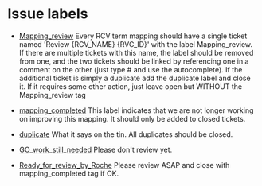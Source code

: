 # Issue labels

* [Mapping_review](https://github.com/GO-ROCHE-COLLAB/Roche_CV_mapping/labels/Mapping_review)
Every RCV term mapping should have a single ticket named 'Review {RCV_NAME} {RVC_ID}' with the label Mapping_review.  
If there are multiple tickets with this name, the label should be removed from one, 
and the two tickets should be linked by referencing one in a comment on the other (just type # and use the autocomplete).
If the additional ticket is simply a duplicate add the duplicate label and close it.  If it requires some other action, 
just leave open but WITHOUT the Mapping_review tag

* [mapping_completed](https://github.com/GO-ROCHE-COLLAB/Roche_CV_mapping/labels/mapping_completed)
This label indicates that we are not longer working on improving this mapping.  It should only be added to closed tickets.

* [duplicate](https://github.com/GO-ROCHE-COLLAB/Roche_CV_mapping/labels/duplicate)
What it says on the tin.  All duplicates should be closed.

* [GO_work_still_needed](https://github.com/GO-ROCHE-COLLAB/Roche_CV_mapping/labels/GO_work_still_needed)
Please don't review yet.

* [Ready_for_review_by_Roche](https://github.com/GO-ROCHE-COLLAB/Roche_CV_mapping/labels/Ready_for_review_by_Roche)
Please review ASAP and close with mapping_completed tag if OK.
